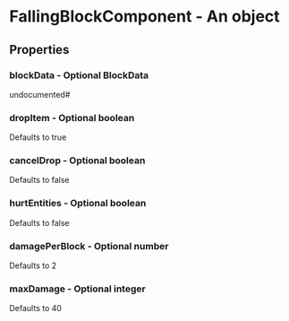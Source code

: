 

# FallingBlockComponent - An object



## Properties



### blockData - Optional BlockData



undocumented#



### dropItem - Optional boolean



Defaults to true



### cancelDrop - Optional boolean



Defaults to false



### hurtEntities - Optional boolean



Defaults to false



### damagePerBlock - Optional number



Defaults to 2



### maxDamage - Optional integer



Defaults to 40

